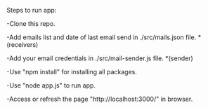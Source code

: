 Steps to run app:


-Clone this repo.

-Add emails list and date of last email send in ./src/mails.json file. *(receivers)

-Add your email credentials in ./src/mail-sender.js file.  *(sender)

-Use "npm install" for installing all packages.

-Use "node app.js" to run app.

-Access or refresh the page "http://localhost:3000/" in browser.